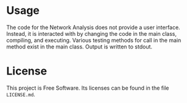 # Usage
The code for the Network Analysis does not provide a user interface. Instead, it is interacted with by changing the code in the main class, compiling, and executing. Various testing methods for call in the main method exist in the main class. Output is written to stdout.

# License
This project is Free Software. Its licenses can be found in the file `LICENSE.md`.
